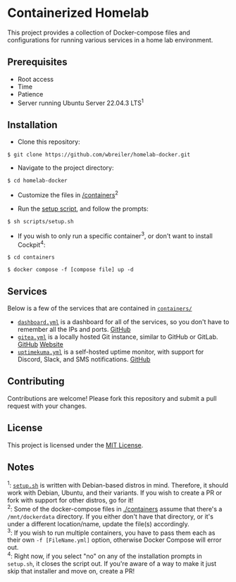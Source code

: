 # Containerized Homelab

This project provides a collection of Docker-compose files and configurations for running various services in a home lab environment.

## Prerequisites

- Root access
- Time
- Patience
- Server running Ubuntu Server 22.04.3 LTS<sup>1</sup>

## Installation

- Clone this repository:
```shell
$ git clone https://github.com/wbreiler/homelab-docker.git
```
- Navigate to the project directory:
```shell
$ cd homelab-docker
```
- Customize the files in [/containers](containers/)<sup>2</sup>

- Run the [setup script](scripts/setup.sh), and follow the prompts:
```shell
$ sh scripts/setup.sh
```
- If you wish to only run a specific container<sup>3</sup>, or don't want to install Cockpit<sup>4</sup>:
```shell
$ cd containers
```
```shell
$ docker compose -f [compose file] up -d
```

## Services

Below is a few of the services that are contained in [`containers/`](./containers/)
- [`dashboard.yml`](./containers/dashboard.yml) is a dashboard for all of the services, so you don't have to remember all the IPs and ports. [GitHub](https://github.com/pawelmalak/flame)
- [`gitea.yml`](containers/gitea.yml) is a locally hosted Git instance, similar to GitHub or GitLab. [GitHub](https://github.com/go-gitea/gitea) [Website](https://about.gitea.com/)
- [`uptimekuma.yml`](containers/uptimekuma.yml) is a self-hosted uptime monitor, with support for Discord, Slack, and SMS notifications. [GitHub](https://github.com/louislam/uptime-kuma)

## Contributing

Contributions are welcome! Please fork this repository and submit a pull request with your changes.

## License

This project is licensed under the [MIT License](./LICENSE).

## Notes

<sup>1</sup>: [`setup.sh`](scripts/setup.sh) is written with Debian-based distros in mind. Therefore, it should work with Debian, Ubuntu, and their variants. If you wish to create a PR or fork with support for other distros, go for it!</br>
<sup>2</sup>: Some of the docker-compose files in [./containers](./containers/) assume that there's a `/mnt/dockerdata` directory. If you either don't have that directory, or it's under a different location/name, update the file(s) accordingly.</br>
<sup>3</sup>: If you wish to run multiple containers, you have to pass them each as their own `-f [FileName.yml]` option, otherwise Docker Compose will error out.</br>
<sup>4</sup>: Right now, if you select "no" on any of the installation prompts in `setup.sh`, it closes the script out. If you're aware of a way to make it just skip that installer and move on, create a PR!